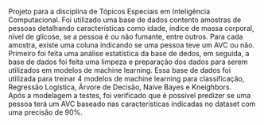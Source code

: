 Projeto para a disciplina de Tópicos Especiais em Inteligência Computacional. Foi utilizado uma base de dados contento amostras de pessoas detalhando características como idade, índice de massa corporal, nível de glicose, se a pessoa é ou não fumante, entre outros. Para cada amostra, existe uma coluna indicando se uma pessoa teve um AVC ou não. Primeiro foi feita uma análise estatística da base de dedos, em seguida, a base de dados foi feita uma limpeza e preparação dos dados para serem utilizados em modelos de machine learning. Essa base de dados foi utilizada para treinar 4 modelos de machine learning para classificação, Regressão Logística, Árvore de Decisão, Naive Bayes e Kneighbors.
<br/>
Após a modelagem a testes, foi verificado que é possível predizer se uma pessoa terá um AVC baseado nas características indicadas no dataset com uma precisão de 90%.
